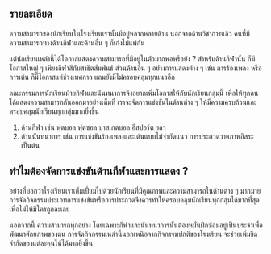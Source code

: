 ## รายละเอียด
ความสามารถของนักเรียนในโรงเรียนเรานั้นมีอยู่หลากหลายด้าน นอกจากด้านวิชาการแล้ว คนที่มีความสามารถทางด้านกีฬาและด้านอื่น ๆ ก็เก่งไม่แพ้กัน

แต่นักเรียนเหล่านี้ได้โอกาสแสดงความสามารถที่มีอยู่ในตัวมากพอหรือยัง ? สำหรับด้านกีฬานั้น ก็มีโอกาสใหญ่ ๆ เพียงกีฬาสีกับสาธิตสัมพันธ์ ส่วนด้านอื่น ๆ อย่างการแสดงต่าง ๆ เช่น การร้องเพลง หรือ การเต้น ก็มีโอกาสแค่ช่วงเทศกาล แถมยังมีไม่ครอบคลุมทุกแนวอีก

คณะกรรมการนักเรียนฝ่ายกีฬาและนันทนาการจึงอยากเพิ่มโอกาสให้กับนักเรียนกลุ่มนี้ เพื่อให้ทุกคนได้แสดงความสามารถกันออกมาอย่างเต็มที่ เราจะจัดการแข่งขันในด้านต่าง ๆ ให้มีความครบถ้วนและครอบคลุมนักเรียนทุกกลุ่มมากยิ่งขึ้น

1. ด้านกีฬา เช่น ฟุตบอล ฟุตซอล บาสเกตบอล อีสปอร์ต ฯลฯ
2. ด้านนันทนาการ เช่น การแข่งขันร้องเพลงและเต้นแบบไม่จำกัดแนว การประกวดวาดภาพอิสระ เป็นต้น

## ทำไมต้องจัดการแข่งขันด้านกีฬาและการแสดง ?

อย่างที่บอกว่าโรงเรียนเราเต็มเปี่ยมไปด้วยนักเรียนที่มีคุณภาพและความสามารถในด้านต่าง ๆ มากมาย การจัดกิจกรรมประเภทการแข่งขันหรือการประกวดจึงควรทำให้ครอบคลุมนักเรียนทุกกลุ่มได้มากที่สุด เพื่อไม่ให้มีใครถูกละเลย

นอกจากนี้ ความสามารถทุกอย่าง โดยเฉพาะกีฬาและนันทนาการนั้นต้องหมั่นฝึกซ้อมอยู่เป็นประจำเพื่อพัฒนาศักยภาพของตน การจัดกิจกรรมเหล่านี้นอกเหนือจากกิจกรรมปกติของโรงเรียน จะช่วยเพิ่มขีดจำกัดของแต่ละคนให้ได้มากยิ่งขึ้น
<!--stackedit_data:
eyJoaXN0b3J5IjpbLTc4NTE2MzM5MCwtMTg2NjMzNDQ0MCwtOT
Y2NjYyNTg2LC0xODY2MzM0NDQwXX0=
-->